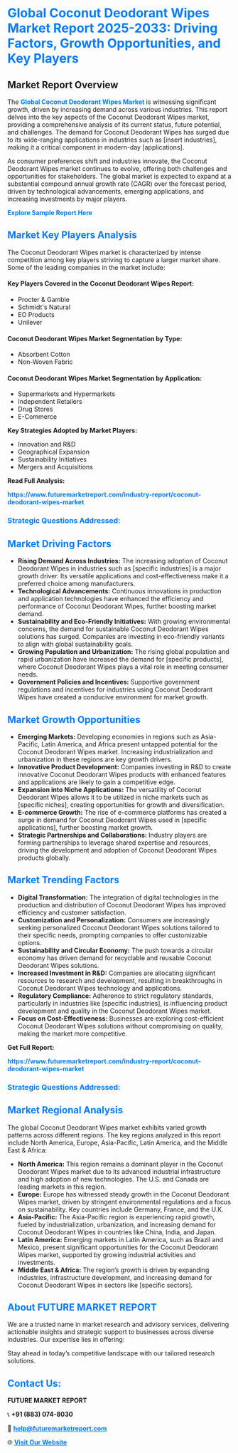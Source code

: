 <h1 style="color: #007BFF;">Global Coconut Deodorant Wipes Market Report 2025-2033: Driving Factors, Growth Opportunities, and Key Players</h1>

<section id="overview">
<h2>Market Report Overview</h2>
<p>The <a href="https://www.futuremarketreport.com/industry-report/coconut-deodorant-wipes-market" style="color: #007BFF; text-decoration: none;"><strong>Global Coconut Deodorant Wipes Market</strong></a> is witnessing significant growth, driven by increasing demand across various industries. This report delves into the key aspects of the Coconut Deodorant Wipes market, providing a comprehensive analysis of its current status, future potential, and challenges. The demand for Coconut Deodorant Wipes has surged due to its wide-ranging applications in industries such as [insert industries], making it a critical component in modern-day [applications].</p>
<p>As consumer preferences shift and industries innovate, the Coconut Deodorant Wipes market continues to evolve, offering both challenges and opportunities for stakeholders. The global market is expected to expand at a substantial compound annual growth rate (CAGR) over the forecast period, driven by technological advancements, emerging applications, and increasing investments by major players.</p>
</section>

<section id="overview">
<p><a href="https://www.futuremarketreport.com/request-sample/reportId=61803" style="color: #007BFF; text-decoration: none;"><strong>Explore Sample Report Here</strong></a></p>
</section>

<section id="key-players">
<h2 style="color: #007BFF;">Market Key Players Analysis</h2>
<p>The Coconut Deodorant Wipes market is characterized by intense competition among key players striving to capture a larger market share. Some of the leading companies in the market include:</p>
<h4>Key Players Covered in the Coconut Deodorant Wipes Report:</h4>
<ul><li>Procter &amp; Gamble</li><li>Schmidt&#039;s Natural</li><li>EO Products</li><li>Unilever</li></ul>
<h4>Coconut Deodorant Wipes Market Segmentation by Type:</h4>
<ul><li>Absorbent Cotton</li><li>Non-Woven Fabric</li></ul>

<h4>Coconut Deodorant Wipes Market Segmentation by Application:</h4>
<ul><li>Supermarkets and Hypermarkets</li><li>Independent Retailers</li><li>Drug Stores</li><li>E-Commerce</li></ul>
<p><strong>Key Strategies Adopted by Market Players:</strong></p>
<ul>
<li>Innovation and R&D</li>
<li>Geographical Expansion</li>
<li>Sustainability Initiatives</li>
<li>Mergers and Acquisitions</li>
</ul>
</section>

<section>
<p><strong>Read Full Analysis: </strong></p><a href="https://www.futuremarketreport.com/industry-report/coconut-deodorant-wipes-market" style="color: #007BFF; text-decoration: none;"><strong>https://www.futuremarketreport.com/industry-report/coconut-deodorant-wipes-market</strong></a>
<h3 style="color: #007BFF;">Strategic Questions Addressed:</h3>
</section>

<section id="driving-factors">
<h2 style="color: #007BFF;">Market Driving Factors</h2>
<ul>
<li><strong>Rising Demand Across Industries:</strong> The increasing adoption of Coconut Deodorant Wipes in industries such as [specific industries] is a major growth driver. Its versatile applications and cost-effectiveness make it a preferred choice among manufacturers.</li>
<li><strong>Technological Advancements:</strong> Continuous innovations in production and application technologies have enhanced the efficiency and performance of Coconut Deodorant Wipes, further boosting market demand.</li>
<li><strong>Sustainability and Eco-Friendly Initiatives:</strong> With growing environmental concerns, the demand for sustainable Coconut Deodorant Wipes solutions has surged. Companies are investing in eco-friendly variants to align with global sustainability goals.</li>
<li><strong>Growing Population and Urbanization:</strong> The rising global population and rapid urbanization have increased the demand for [specific products], where Coconut Deodorant Wipes plays a vital role in meeting consumer needs.</li>
<li><strong>Government Policies and Incentives:</strong> Supportive government regulations and incentives for industries using Coconut Deodorant Wipes have created a conducive environment for market growth.</li>
</ul>
</section>

<section id="growth-opportunities">
<h2 style="color: #007BFF;">Market Growth Opportunities</h2>
<ul>
<li><strong>Emerging Markets:</strong> Developing economies in regions such as Asia-Pacific, Latin America, and Africa present untapped potential for the Coconut Deodorant Wipes market. Increasing industrialization and urbanization in these regions are key growth drivers.</li>
<li><strong>Innovative Product Development:</strong> Companies investing in R&D to create innovative Coconut Deodorant Wipes products with enhanced features and applications are likely to gain a competitive edge.</li>
<li><strong>Expansion into Niche Applications:</strong> The versatility of Coconut Deodorant Wipes allows it to be utilized in niche markets such as [specific niches], creating opportunities for growth and diversification.</li>
<li><strong>E-commerce Growth:</strong> The rise of e-commerce platforms has created a surge in demand for Coconut Deodorant Wipes used in [specific applications], further boosting market growth.</li>
<li><strong>Strategic Partnerships and Collaborations:</strong> Industry players are forming partnerships to leverage shared expertise and resources, driving the development and adoption of Coconut Deodorant Wipes products globally.</li>
</ul>
</section>

<section id="trending-factors">
<h2 style="color: #007BFF;">Market Trending Factors</h2>
<ul>
<li><strong>Digital Transformation:</strong> The integration of digital technologies in the production and distribution of Coconut Deodorant Wipes has improved efficiency and customer satisfaction.</li>
<li><strong>Customization and Personalization:</strong> Consumers are increasingly seeking personalized Coconut Deodorant Wipes solutions tailored to their specific needs, prompting companies to offer customizable options.</li>
<li><strong>Sustainability and Circular Economy:</strong> The push towards a circular economy has driven demand for recyclable and reusable Coconut Deodorant Wipes solutions.</li>
<li><strong>Increased Investment in R&D:</strong> Companies are allocating significant resources to research and development, resulting in breakthroughs in Coconut Deodorant Wipes technology and applications.</li>
<li><strong>Regulatory Compliance:</strong> Adherence to strict regulatory standards, particularly in industries like [specific industries], is influencing product development and quality in the Coconut Deodorant Wipes market.</li>
<li><strong>Focus on Cost-Effectiveness:</strong> Businesses are exploring cost-efficient Coconut Deodorant Wipes solutions without compromising on quality, making the market more competitive.</li>
</ul>
</section>

<section>
<p><strong>Get Full Report: </strong></p><a href="https://www.futuremarketreport.com/industry-report/coconut-deodorant-wipes-market" style="color: #007BFF; text-decoration: none;"><strong>https://www.futuremarketreport.com/industry-report/coconut-deodorant-wipes-market</strong></a>
<h3 style="color: #007BFF;">Strategic Questions Addressed:</h3>
</section>


<section id="regional-analysis">
<h2 style="color: #007BFF;">Market Regional Analysis</h2>
<p>The global Coconut Deodorant Wipes market exhibits varied growth patterns across different regions. The key regions analyzed in this report include North America, Europe, Asia-Pacific, Latin America, and the Middle East & Africa:</p>
<ul>
<li><strong>North America:</strong> This region remains a dominant player in the Coconut Deodorant Wipes market due to its advanced industrial infrastructure and high adoption of new technologies. The U.S. and Canada are leading markets in this region.</li>
<li><strong>Europe:</strong> Europe has witnessed steady growth in the Coconut Deodorant Wipes market, driven by stringent environmental regulations and a focus on sustainability. Key countries include Germany, France, and the U.K.</li>
<li><strong>Asia-Pacific:</strong> The Asia-Pacific region is experiencing rapid growth, fueled by industrialization, urbanization, and increasing demand for Coconut Deodorant Wipes in countries like China, India, and Japan.</li>
<li><strong>Latin America:</strong> Emerging markets in Latin America, such as Brazil and Mexico, present significant opportunities for the Coconut Deodorant Wipes market, supported by growing industrial activities and investments.</li>
<li><strong>Middle East & Africa:</strong> The region’s growth is driven by expanding industries, infrastructure development, and increasing demand for Coconut Deodorant Wipes in sectors like [specific sectors].</li>
</ul>
</section>

<footer>
<h2 style="color: #007BFF;">About FUTURE MARKET REPORT</h2>
<p>We are a trusted name in market research and advisory services, delivering actionable insights and strategic support to businesses across diverse industries. Our expertise lies in offering:</p>

<p>Stay ahead in today’s competitive landscape with our tailored research solutions.</p>

<h2 style="color: #007BFF;">Contact Us:</h2>
<p><strong>FUTURE MARKET REPORT</strong></p>
<p>📞 <strong>+91 (883) 074-8030</strong></p>
<p>📧 <strong><a href="mailto:help@futuremarketreport.com" style="color: #007BFF;">help@futuremarketreport.com</a></strong></p>
<p>🌐 <strong><a href="https://www.futuremarketreport.com/" style="color: #007BFF;">Visit Our Website</a></strong></p>
</footer>